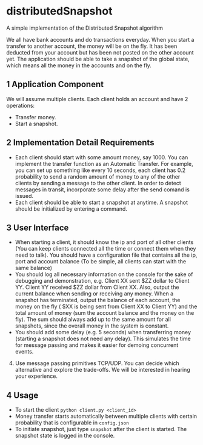 # distributedSnapshot
A simple implementation of the Distributed Snapshot algorithm

We all have bank accounts and do transactions everyday. When you
start a transfer to another account, the money will be on the fly. It has been
deducted from your account but has been not posted on the other account yet.
The application should be able to take a snapshot of the global state, which
means all the money in the accounts and on the fly.

## 1 Application Component
We will assume multiple clients. Each client holds an account and have 2 operations:
- Transfer money.
- Start a snapshot.

## 2 Implementation Detail Requirements
- Each client should start with some amount money, say 1000. You can
implement the transfer function as an Automatic Transfer. For example,
you can set up something like every 10 seconds, each client has 0.2 probability
to send a random amount of money to any of the other clients
by sending a message to the other client. In order to detect messages in
transit, incorporate some delay after the send comand is issued.
- Each client should be able to start a snapshot at anytime. A snapshot
should be initialized by entering a command.

## 3 User Interface
- When starting a client, it should know the ip and port of all other clients
(You can keep clients connected all the time or connect them when they
need to talk). You should have a configuration file that contains all the ip, port and account balance (To be simple, all clients can start with the
same balance)
- You should log all necessary information on the console for the sake of
debugging and demonstration, e.g. Client XX sent $ZZ dollar to Client
YY. Client YY received $ZZ dollar from Client XX. Also, output the
current balance when sending or receiving any money.
When a snapshot has terminated, output the balance of each account,
the money on the fly ( $XX is being sent from Client XX to Client YY)
and the total amount of money (sum the account balance and the money
on the fly). The sum should always add up to the same amount for all
snapshots, since the overall money in the system is constant.
- You should add some delay (e.g. 5 seconds) when transferring money
(starting a snapshot does not need any delay). This simulates the time
for message passing and makes it easier for demoing concurrent events.
4. Use message passing primitives TCP/UDP. You can decide which alternative
and explore the trade-offs. We will be interested in hearing your
experience.

## 4 Usage
- To start the client
`python client.py <client_id>`
- Money transfer starts automatically between multiple clients with certain probability that is configurable in `config.json`
- To initiate snapshot, just type `snapshot` after the client is started. The snapshot state is logged in the console.
